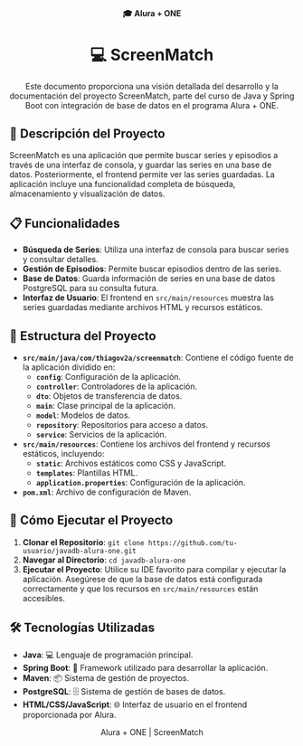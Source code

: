 <h4 align="center">
  🎓 Alura + ONE
</h4>

<h1 align="center">
  💻 ScreenMatch
</h1>

<p align="center">
  Este documento proporciona una visión detallada del desarrollo y la documentación del proyecto ScreenMatch, parte del curso de Java y Spring Boot con integración de base de datos en el programa Alura + ONE.
</p>

## 📝 Descripción del Proyecto

ScreenMatch es una aplicación que permite buscar series y episodios a través de una interfaz de consola, y guardar las series en una base de datos. Posteriormente, el frontend permite ver las series guardadas. La aplicación incluye una funcionalidad completa de búsqueda, almacenamiento y visualización de datos.

## 📋 Funcionalidades

- **Búsqueda de Series**: Utiliza una interfaz de consola para buscar series y consultar detalles.
- **Gestión de Episodios**: Permite buscar episodios dentro de las series.
- **Base de Datos**: Guarda información de series en una base de datos PostgreSQL para su consulta futura.
- **Interfaz de Usuario**: El frontend en `src/main/resources` muestra las series guardadas mediante archivos HTML y recursos estáticos.

## 📁 Estructura del Proyecto

- **`src/main/java/com/thiagov2a/screenmatch`**: Contiene el código fuente de la aplicación dividido en:
  - **`config`**: Configuración de la aplicación.
  - **`controller`**: Controladores de la aplicación.
  - **`dto`**: Objetos de transferencia de datos.
  - **`main`**: Clase principal de la aplicación.
  - **`model`**: Modelos de datos.
  - **`repository`**: Repositorios para acceso a datos.
  - **`service`**: Servicios de la aplicación.
- **`src/main/resources`**: Contiene los archivos del frontend y recursos estáticos, incluyendo:
  - **`static`**: Archivos estáticos como CSS y JavaScript.
  - **`templates`**: Plantillas HTML.
  - **`application.properties`**: Configuración de la aplicación.
- **`pom.xml`**: Archivo de configuración de Maven.

## 🚀 Cómo Ejecutar el Proyecto

1. **Clonar el Repositorio**: `git clone https://github.com/tu-usuario/javadb-alura-one.git`
2. **Navegar al Directorio**: `cd javadb-alura-one`
3. **Ejecutar el Proyecto**: Utilice su IDE favorito para compilar y ejecutar la aplicación. Asegúrese de que la base de datos está configurada correctamente y que los recursos en `src/main/resources` están accesibles.

## 🛠 Tecnologías Utilizadas

- **Java**: 💻 Lenguaje de programación principal.
- **Spring Boot**: 🚀 Framework utilizado para desarrollar la aplicación.
- **Maven**: 📦 Sistema de gestión de proyectos.
- **PostgreSQL**: 🗄️ Sistema de gestión de bases de datos.
- **HTML/CSS/JavaScript**: 🌐 Interfaz de usuario en el frontend proporcionada por Alura.

<p align="center">
  Alura + ONE | ScreenMatch
</p>
